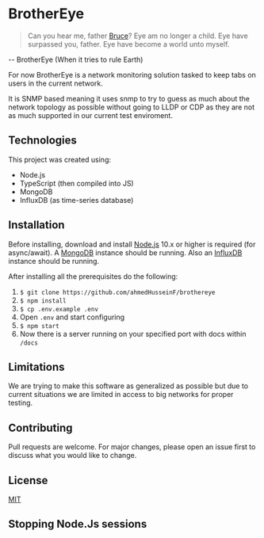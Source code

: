 # BrotherEye

> Can you hear me, father [Bruce](<https://dc.fandom.com/wiki/Bruce_Wayne_(New*Earth)> "Bruce Wayne (New Earth)")? Eye am no longer a child. Eye have surpassed you, father. Eye have become a world unto myself.

-- BrotherEye (When it tries to rule Earth)

For now BrotherEye is a network monitoring solution tasked to keep tabs on users in the current network.

It is SNMP based meaning it uses snmp to try to guess as much about the network topology as possible without
going to LLDP or CDP as they are not as much supported in our current test enviroment.

## Technologies

This project was created using:

- Node.js
- TypeScript (then compiled into JS)
- MongoDB
- InfluxDB (as time-series database)

## Installation

Before installing, download and install [Node.js](https://nodejs.org/en/) 10.x or higher is required (for async/await).
A [MongoDB](https://www.mongodb.com/) instance should be running.
Also an [InfluxDB](https://www.influxdata.com/get-influxdb/) instance should be running.

After installing all the prerequisites do the following:

1.  `$ git clone https://github.com/ahmedHusseinF/brothereye`
2.  `$ npm install`
3.  `$ cp .env.example .env`
4.  Open `.env` and start configuring
5.  `$ npm start`
6.  Now there is a server running on your specified port with docs within `/docs`

## Limitations

We are trying to make this software as generalized as possible but due to current situations we are limited in access to big networks for proper testing.

## Contributing

Pull requests are welcome. For major changes, please open an issue first to discuss what you would like to change.

## License

[MIT](https://choosealicense.com/licenses/mit/)

## Stopping Node.Js sessions
